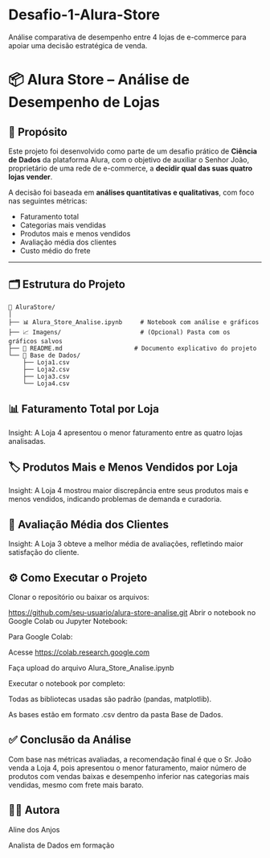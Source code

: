 # Desafio-1-Alura-Store
Análise comparativa de desempenho entre 4 lojas de e-commerce para apoiar uma decisão estratégica de venda. 
# 📦 Alura Store – Análise de Desempenho de Lojas

## 🎯 Propósito

Este projeto foi desenvolvido como parte de um desafio prático de **Ciência de Dados** da plataforma Alura, com o objetivo de auxiliar o Senhor João, proprietário de uma rede de e-commerce, a **decidir qual das suas quatro lojas vender**.

A decisão foi baseada em **análises quantitativas e qualitativas**, com foco nas seguintes métricas:

- Faturamento total  
- Categorias mais vendidas  
- Produtos mais e menos vendidos  
- Avaliação média dos clientes  
- Custo médio do frete  

---

## 🗂️ Estrutura do Projeto

```plaintext
📁 AluraStore/
│
├── 📊 Alura_Store_Analise.ipynb     # Notebook com análise e gráficos
├── 📈 Imagens/                      # (Opcional) Pasta com os gráficos salvos
├── 📄 README.md                    # Documento explicativo do projeto
└── 📁 Base de Dados/
    ├── Loja1.csv
    ├── Loja2.csv
    ├── Loja3.csv
    └── Loja4.csv
```
## 📊 Faturamento Total por Loja

Insight: A Loja 4 apresentou o menor faturamento entre as quatro lojas analisadas.

## 🏷️ Produtos Mais e Menos Vendidos por Loja

Insight: A Loja 4 mostrou maior discrepância entre seus produtos mais e menos vendidos, indicando problemas de demanda e curadoria.

## 🌟 Avaliação Média dos Clientes

Insight: A Loja 3 obteve a melhor média de avaliações, refletindo maior satisfação do cliente.

## ⚙️ Como Executar o Projeto
Clonar o repositório ou baixar os arquivos:

https://github.com/seu-usuario/alura-store-analise.git
Abrir o notebook no Google Colab ou Jupyter Notebook:

Para Google Colab:

Acesse https://colab.research.google.com

Faça upload do arquivo Alura_Store_Analise.ipynb

Executar o notebook por completo:

Todas as bibliotecas usadas são padrão (pandas, matplotlib).

As bases estão em formato .csv dentro da pasta Base de Dados.

## ✅ Conclusão da Análise
Com base nas métricas avaliadas, a recomendação final é que o Sr. João venda a Loja 4, pois apresentou o menor faturamento, maior número de produtos com vendas baixas e desempenho inferior nas categorias mais vendidas, mesmo com frete mais barato.

## 👩‍💻 Autora
Aline dos Anjos

Analista de Dados em formação 
